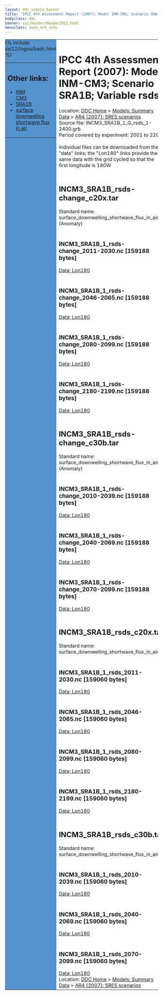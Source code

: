 ```yaml
---
layout: ddc_simple_banner
title: "IPCC 4th Assessment Report (2007): Model INM-CM3; Scenario SRA1B; Variable rsds"
bodyclass: ddc
banner: ssi/header/Header2012.html
menuclass: auto_ar4_info
---
```



<table width="100%" border="0" cellspacing="0" cellpadding="0" style="border-collapse: collapse;">
<tr style="margin:0;padding:0;border:0;">
<td style="margin:0;padding:0;border:0;height:1pt;width:150pt;background:#5492CD;" valign="top" >

<div id="lh-col2" class="auto_ar4_info">
<table class="menumain" bgcolor="#5492CD" cellspacing="0" width="100%" border="0">
<tr><td>
<h2> Other links:</h2>
<ul>
<li><a href="/auto/ar4/model-INM-CM3.html">INM<br/>CM3</a></li>
<li><a href="/auto/ar4/scenario-SRA1B.html">SRA1B</a></li>
<li><a href="/auto/ar4/var-surface_downwelling_shortwave_flux_in_air.html">surface downwelling<br/> shortwave flux in air</a></li>
</ul>
</td></tr>
{% include ssi12/logos/badc.html %}
</table>
</div>
</td>
<td><h1>IPCC 4th Assessment Report (2007): Model INM-CM3; Scenario SRA1B; Variable rsds</h1>

<!-- Breadcrumb1 -->
<div id="breadcrumb1" align="left">
Location: <a href="/index.html">DDC Home</a> > <a href="/sim/gcm_clim/">Models: Summary Data</a>
> <a href="/sim/gcm_clim/SRES_AR4/index.html">AR4 (2007): SRES scenarios</a>
</div>
<!-- End of Breadcrumb1 -->Source file: INCM3_SRA1B_1_G_rsds_1-2400.grb
<br/>
Period covered by experiment: 2001 to 2200<br/>
<br/>Individual files can be downloaded from the "data" links; the "Lon180" links provide the same data
         with the grid cycled so that the first longitude is 180W<br/>
<br/><h2>INCM3_SRA1B_rsds-change_c20x.tar</h2>
Standard name: surface_downwelling_shortwave_flux_in_air (Anomaly)<br>
<br/><h3>INCM3_SRA1B_1_rsds-change_2011-2030.nc [159188 bytes]</h3>
<a href="/cgi-bin/downl/ar4_nc/rsds/INCM3_SRA1B_1_rsds-change_2011-2030.nc">Data; </a><a href="/cgi-bin/downl/ar4_nc/rsds/INCM3_SRA1B_1_rsds-change_2011-2030.cyto180.nc"> Lon180</a><br/>
<br/><h3>INCM3_SRA1B_1_rsds-change_2046-2065.nc [159188 bytes]</h3>
<a href="/cgi-bin/downl/ar4_nc/rsds/INCM3_SRA1B_1_rsds-change_2046-2065.nc">Data; </a><a href="/cgi-bin/downl/ar4_nc/rsds/INCM3_SRA1B_1_rsds-change_2046-2065.cyto180.nc"> Lon180</a><br/>
<br/><h3>INCM3_SRA1B_1_rsds-change_2080-2099.nc [159188 bytes]</h3>
<a href="/cgi-bin/downl/ar4_nc/rsds/INCM3_SRA1B_1_rsds-change_2080-2099.nc">Data; </a><a href="/cgi-bin/downl/ar4_nc/rsds/INCM3_SRA1B_1_rsds-change_2080-2099.cyto180.nc"> Lon180</a><br/>
<br/><h3>INCM3_SRA1B_1_rsds-change_2180-2199.nc [159188 bytes]</h3>
<a href="/cgi-bin/downl/ar4_nc/rsds/INCM3_SRA1B_1_rsds-change_2180-2199.nc">Data; </a><a href="/cgi-bin/downl/ar4_nc/rsds/INCM3_SRA1B_1_rsds-change_2180-2199.cyto180.nc"> Lon180</a><br/>
<br/><h2>INCM3_SRA1B_rsds-change_c30b.tar</h2>
Standard name: surface_downwelling_shortwave_flux_in_air (Anomaly)<br>
<br/><h3>INCM3_SRA1B_1_rsds-change_2010-2039.nc [159188 bytes]</h3>
<a href="/cgi-bin/downl/ar4_nc/rsds/INCM3_SRA1B_1_rsds-change_2010-2039.nc">Data; </a><a href="/cgi-bin/downl/ar4_nc/rsds/INCM3_SRA1B_1_rsds-change_2010-2039.cyto180.nc"> Lon180</a><br/>
<br/><h3>INCM3_SRA1B_1_rsds-change_2040-2069.nc [159188 bytes]</h3>
<a href="/cgi-bin/downl/ar4_nc/rsds/INCM3_SRA1B_1_rsds-change_2040-2069.nc">Data; </a><a href="/cgi-bin/downl/ar4_nc/rsds/INCM3_SRA1B_1_rsds-change_2040-2069.cyto180.nc"> Lon180</a><br/>
<br/><h3>INCM3_SRA1B_1_rsds-change_2070-2099.nc [159188 bytes]</h3>
<a href="/cgi-bin/downl/ar4_nc/rsds/INCM3_SRA1B_1_rsds-change_2070-2099.nc">Data; </a><a href="/cgi-bin/downl/ar4_nc/rsds/INCM3_SRA1B_1_rsds-change_2070-2099.cyto180.nc"> Lon180</a><br/>
<br/><h2>INCM3_SRA1B_rsds_c20x.tar</h2>
Standard name: surface_downwelling_shortwave_flux_in_air<br>
<br/><h3>INCM3_SRA1B_1_rsds_2011-2030.nc [159060 bytes]</h3>
<a href="/cgi-bin/downl/ar4_nc/rsds/INCM3_SRA1B_1_rsds_2011-2030.nc">Data; </a><a href="/cgi-bin/downl/ar4_nc/rsds/INCM3_SRA1B_1_rsds_2011-2030.cyto180.nc"> Lon180</a><br/>
<br/><h3>INCM3_SRA1B_1_rsds_2046-2065.nc [159060 bytes]</h3>
<a href="/cgi-bin/downl/ar4_nc/rsds/INCM3_SRA1B_1_rsds_2046-2065.nc">Data; </a><a href="/cgi-bin/downl/ar4_nc/rsds/INCM3_SRA1B_1_rsds_2046-2065.cyto180.nc"> Lon180</a><br/>
<br/><h3>INCM3_SRA1B_1_rsds_2080-2099.nc [159060 bytes]</h3>
<a href="/cgi-bin/downl/ar4_nc/rsds/INCM3_SRA1B_1_rsds_2080-2099.nc">Data; </a><a href="/cgi-bin/downl/ar4_nc/rsds/INCM3_SRA1B_1_rsds_2080-2099.cyto180.nc"> Lon180</a><br/>
<br/><h3>INCM3_SRA1B_1_rsds_2180-2199.nc [159060 bytes]</h3>
<a href="/cgi-bin/downl/ar4_nc/rsds/INCM3_SRA1B_1_rsds_2180-2199.nc">Data; </a><a href="/cgi-bin/downl/ar4_nc/rsds/INCM3_SRA1B_1_rsds_2180-2199.cyto180.nc"> Lon180</a><br/>
<br/><h2>INCM3_SRA1B_rsds_c30b.tar</h2>
Standard name: surface_downwelling_shortwave_flux_in_air<br>
<br/><h3>INCM3_SRA1B_1_rsds_2010-2039.nc [159060 bytes]</h3>
<a href="/cgi-bin/downl/ar4_nc/rsds/INCM3_SRA1B_1_rsds_2010-2039.nc">Data; </a><a href="/cgi-bin/downl/ar4_nc/rsds/INCM3_SRA1B_1_rsds_2010-2039.cyto180.nc"> Lon180</a><br/>
<br/><h3>INCM3_SRA1B_1_rsds_2040-2069.nc [159060 bytes]</h3>
<a href="/cgi-bin/downl/ar4_nc/rsds/INCM3_SRA1B_1_rsds_2040-2069.nc">Data; </a><a href="/cgi-bin/downl/ar4_nc/rsds/INCM3_SRA1B_1_rsds_2040-2069.cyto180.nc"> Lon180</a><br/>
<br/><h3>INCM3_SRA1B_1_rsds_2070-2099.nc [159060 bytes]</h3>
<a href="/cgi-bin/downl/ar4_nc/rsds/INCM3_SRA1B_1_rsds_2070-2099.nc">Data; </a><a href="/cgi-bin/downl/ar4_nc/rsds/INCM3_SRA1B_1_rsds_2070-2099.cyto180.nc"> Lon180</a><br/>
<!-- Breadcrumb2 -->
<div id="breadcrumb2" align="left">
Location: <a href="/index.html">DDC Home</a> > <a href="/sim/gcm_clim/">Models: Summary Data</a>
> <a href="/sim/gcm_clim/SRES_AR4/index.html">AR4 (2007): SRES scenarios</a>
</div>
<!-- End of Breadcrumb2 --></td></tr></table>
